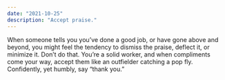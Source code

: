 ```yaml
---
date: "2021-10-25"
description: "Accept praise."
---
```


When someone tells you you’ve done a good job, or have gone above and beyond, you might feel the tendency to dismiss the praise, deflect it, or minimize it. Don’t do that. You’re a solid worker, and when compliments come your way, accept them like an outfielder catching a pop fly. Confidently, yet humbly, say “thank you.”
